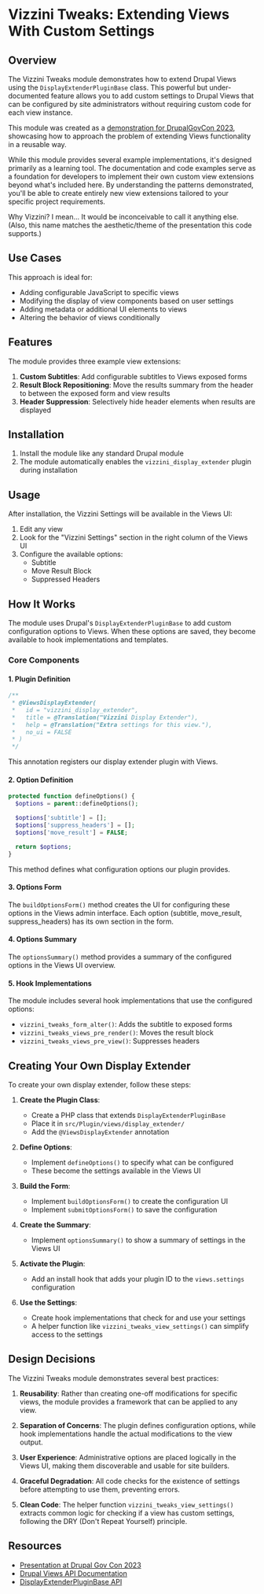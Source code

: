 # Vizzini Tweaks: Extending Views With Custom Settings

## Overview

The Vizzini Tweaks module demonstrates how to extend Drupal Views using the `DisplayExtenderPluginBase` class. This powerful but under-documented feature allows you to add custom settings to Drupal Views that can be configured by site administrators without requiring custom code for each view instance.

This module was created as a [demonstration for DrupalGovCon 2023](https://drupal.tv/events/drupal-govcon/drupal-govcon-2023/extending-views-custom-settings), showcasing how to approach the problem of extending Views functionality in a reusable way. 

While this module provides several example implementations, it's designed primarily as a learning tool. The documentation and code examples serve as a foundation for developers to implement their own custom view extensions beyond what's included here. By understanding the patterns demonstrated, you'll be able to create entirely new view extensions tailored to your specific project requirements.

Why Vizzini? I mean... It would be inconceivable to call it anything else. (Also, this name matches the aesthetic/theme of the presentation this code supports.)

## Use Cases

This approach is ideal for:

- Adding configurable JavaScript to specific views
- Modifying the display of view components based on user settings
- Adding metadata or additional UI elements to views
- Altering the behavior of views conditionally

## Features

The module provides three example view extensions:

1. **Custom Subtitles**: Add configurable subtitles to Views exposed forms
2. **Result Block Repositioning**: Move the results summary from the header to between the exposed form and view results
3. **Header Suppression**: Selectively hide header elements when results are displayed

## Installation

1. Install the module like any standard Drupal module
2. The module automatically enables the `vizzini_display_extender` plugin during installation

## Usage

After installation, the Vizzini Settings will be available in the Views UI:

1. Edit any view
2. Look for the "Vizzini Settings" section in the right column of the Views UI
3. Configure the available options:
    - Subtitle
    - Move Result Block
    - Suppressed Headers

## How It Works

The module uses Drupal's `DisplayExtenderPluginBase` to add custom configuration options to Views. When these options are saved, they become available to hook implementations and templates.

### Core Components

#### 1. Plugin Definition

```php
/**
 * @ViewsDisplayExtender(
 *   id = "vizzini_display_extender",
 *   title = @Translation("Vizzini Display Extender"),
 *   help = @Translation("Extra settings for this view."),
 *   no_ui = FALSE
 * )
 */
```

This annotation registers our display extender plugin with Views.

#### 2. Option Definition

```php
protected function defineOptions() {
  $options = parent::defineOptions();

  $options['subtitle'] = [];
  $options['suppress_headers'] = [];
  $options['move_result'] = FALSE;

  return $options;
}
```

This method defines what configuration options our plugin provides.

#### 3. Options Form

The `buildOptionsForm()` method creates the UI for configuring these options in the Views admin interface. Each option (subtitle, move_result, suppress_headers) has its own section in the form.

#### 4. Options Summary

The `optionsSummary()` method provides a summary of the configured options in the Views UI overview.

#### 5. Hook Implementations

The module includes several hook implementations that use the configured options:

- `vizzini_tweaks_form_alter()`: Adds the subtitle to exposed forms
- `vizzini_tweaks_views_pre_render()`: Moves the result block
- `vizzini_tweaks_views_pre_view()`: Suppresses headers

## Creating Your Own Display Extender

To create your own display extender, follow these steps:

1. **Create the Plugin Class**:
    - Create a PHP class that extends `DisplayExtenderPluginBase`
    - Place it in `src/Plugin/views/display_extender/`
    - Add the `@ViewsDisplayExtender` annotation

2. **Define Options**:
    - Implement `defineOptions()` to specify what can be configured
    - These become the settings available in the Views UI

3. **Build the Form**:
    - Implement `buildOptionsForm()` to create the configuration UI
    - Implement `submitOptionsForm()` to save the configuration

4. **Create the Summary**:
    - Implement `optionsSummary()` to show a summary of settings in the Views UI

5. **Activate the Plugin**:
    - Add an install hook that adds your plugin ID to the `views.settings` configuration

6. **Use the Settings**:
    - Create hook implementations that check for and use your settings
    - A helper function like `vizzini_tweaks_view_settings()` can simplify access to the settings

## Design Decisions

The Vizzini Tweaks module demonstrates several best practices:

1. **Reusability**: Rather than creating one-off modifications for specific views, the module provides a framework that can be applied to any view.

2. **Separation of Concerns**: The plugin defines configuration options, while hook implementations handle the actual modifications to the view output.

3. **User Experience**: Administrative options are placed logically in the Views UI, making them discoverable and usable for site builders.

4. **Graceful Degradation**: All code checks for the existence of settings before attempting to use them, preventing errors.

5. **Clean Code**: The helper function `vizzini_tweaks_view_settings()` extracts common logic for checking if a view has custom settings, following the DRY (Don't Repeat Yourself) principle.

## Resources

- [Presentation at Drupal Gov Con 2023](https://drupal.tv/events/drupal-govcon/drupal-govcon-2023/extending-views-custom-settings)
- [Drupal Views API Documentation](https://api.drupal.org/api/drupal/core%21modules%21views%21views.api.php/group/views_hooks/10)
- [DisplayExtenderPluginBase API](https://api.drupal.org/api/drupal/core%21modules%21views%21src%21Plugin%21views%21display_extender%21DisplayExtenderPluginBase.php/class/DisplayExtenderPluginBase/10)